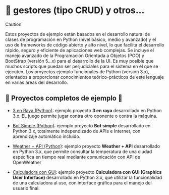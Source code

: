 
# :firecracker:	gestores (tipo CRUD) y otros... 

> [!CAUTION]
> Estos proyectos de ejemplo están basados en el desarrollo natural de clases de programación en Python (nivel básico, medio y avanzado) y el uso de frameworks de código abierto y alto nivel, lo que facilita el desarrollo rápido, seguro y eficiente de aplicaciones web complejas. Se incluye el manejo avanzado de la Programación Orientada a Objetos (POO) y BootStrap (versión 5...x) para el desarrollo de la UI. Es muy posible que muchos scripts que puedan ser perjudiciales para el sistema en el que se ejecuten.
> Los proyectos ejemplo funcionales de Python (versión 3.x), orientados a proporcionar conocimientos teórico-prácticos de este lenguaje en varias áreas del desarrollo.

## :bricks:	Proyectos completos de ejemplo :floppy_disk:	
- [3 en Raya (Python)](3enrayapy): ejemplo proyecto <b>3 en raya</b> desarrollado en Python 3.x. EL juego permite jugar contra otro oponente o contra la máquina.





- [Bot Simple (Python)](bot_simple): ejemplo proyecto <b>Bot simple</b> desarrollado en Python 3.x, totalmente independizado de APIs e Internet, con aprendizaje automático incluido.
- [Weather + API (Python)](weather): ejemplo proyecto <b>Weather + API</b> desarrollado en Python 3.x, que permite consultar la temperatura de una ciudad específica en tiempo real mediante comunicación con API de OpenWeather
- [Calculadora con GUI](calculadora_GUI): ejemplo proyecto <b>Calculadora con GUI (Graphics User Interface)</b> desarrollado en Python 3.x, que utilizar la funcionalidad de una calculadora al uso, con interface gráfica para el manejo del usuario final.